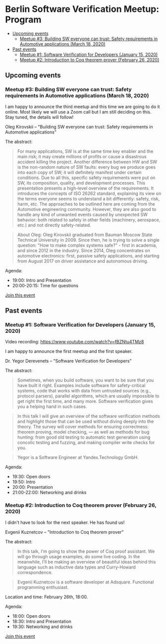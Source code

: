 # Berlin Software Verification Meetup: Program

<!-- START doctoc generated TOC please keep comment here to allow auto update -->
<!-- DON'T EDIT THIS SECTION, INSTEAD RE-RUN doctoc TO UPDATE -->

- [Upcoming events](#upcoming-events)
  - [Meetup #3: Building SW everyone can trust: Safety requirements in Automotive applications (March 18, 2020)](#meetup-3-building-sw-everyone-can-trust-safety-requirements-in-automotive-applications-march-18-2020)
- [Past events](#past-events)
  - [Meetup #1: Software Verification for Developers (January 15, 2020)](#meetup-1-software-verification-for-developers-january-15-2020)
  - [Meetup #2: Introduction to Coq theorem prover (February 26, 2020)](#meetup-2-introduction-to-coq-theorem-prover-february-26-2020)

<!-- END doctoc generated TOC please keep comment here to allow auto update -->

## Upcoming events

### Meetup #3: Building SW everyone can trust: Safety requirements in Automotive applications (March 18, 2020)

I am happy to announce the third meetup and this time we are going to do it
online. Most likely we will use a Zoom call but I am still deciding on this.
Stay tuned, the details will follow!

Oleg Kirovskii – "Building SW everyone can trust: Safety requirements in
Automotive applications"

The abstract:

> For many applications, SW is at the same time key enabler and the main risk;
> it may create millions of profits or cause a disastrous accident killing the
> project. Another difference between HW and SW is the non-random nature of SW
> faults: every bug we produce goes into each copy of SW; it will definitely
> manifest under certain conditions. Due to all this, specific safety
> requirements were put on SW, its composition, quality, and development
> processes. This presentation presents a high-level overview of the
> requirements. It introduces the concepts of ISO 26262 standard, explaining its
> view on the terms everyone seems to understand a bit differently: safety,
> risk, harm, etc. The approaches to be outlined here are coming from the
> Automotive engineering community. However, they are also good to handle any
> kind of unwanted events caused by unexpected SW behavior: both related to
> safety in other fields (machinery, aerospace, etc.) and not directly
> safety-related.

> About Oleg: Oleg Kirovskii graduated from Bauman Moscow State Technical
> University in 2009. Since then, he is trying to solve a single question: "How
> to make complex systems safe?" - first in academia, and since 2012 in the
> industry. Since 2014, Oleg concentrates on automotive electronics: first,
> passive safety applications, and starting from August 2017 on driver
> assistance and autonomous driving.

Agenda:

- 19:00: Intro and Presentation
- 20:00-20:15: Time for questions

[Join this event](https://www.meetup.com/Berlin-Software-Verification-Meetup/events/268653585)

## Past events

### Meetup #1: Software Verification for Developers (January 15, 2020)

Video recording: https://www.youtube.com/watch?v=fBZNtu4TMz8

I am happy to announce the first meetup and the first speaker.

Dr. Yegor Derevenets – "Software Verification for Developers"

The abstract:

> Sometimes, when you build software, you want to be sure that you have built it
> right. Examples include software for safety-critical systems, code that works
> with data from untrusted sources (e.g., protocol parsers), parallel
> algorithms, which are usually impossible to get right the first time, and many
> more. Software verification gives you a helping hand in such cases.

> In this talk I will give an overview of the software verification methods and
> highlight those that can be used without diving deeply into the theory. The
> survey will cover methods for ensuring correctness: theorem proving, model
> checking, — as well as methods for bug hunting: from good old testing to
> automatic test generation using concolic testing and fuzzing, and making
> compiler write checks for you.

> Yegor is a Software Engineer at Yandex.Technology GmbH.

Agenda:

- 19:30: Open doors
- 19:50: Intro
- 20:00: Presentation
- 21:00-22:00: Networking and drinks

### Meetup #2: Introduction to Coq theorem prover (February 26, 2020)

I didn't have to look for the next speaker. He has found us!

Evgenii Kuznetcov – "Introduction to Coq theorem prover"

The abstract:

> In this talk, I'm going to show the power of Coq proof assistant. We will go
> through usage examples, do some live coding. In the meanwhile, I'll be making
> an overview of beautiful ideas behind this language such as inductive data
> types and Curry-Howard correspondence.

> Evgenii Kuznetcov is a software developer at Adsquare. Functional programming
> enthusiast.

Location and time: February 26th, 18:00.

Agenda:

- 18:00: Open doors
- 18:30: Intro and Presentation
- 19:30: Networking and drinks

[Join this event](https://www.meetup.com/Berlin-Software-Verification-Meetup/events/268148643)
